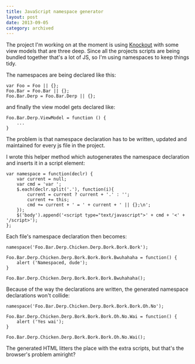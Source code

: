 ```yaml
---
title: JavaScript namespace generator
layout: post
date: 2013-09-05
category: archived
---
```


The project I'm working on at the moment is using [Knockout](https://knockoutjs.com/) with some view models that are three deep. Since all the projects scripts are being bundled together that's a lot of JS, so I'm using namespaces to keep things tidy.

The namespaces are being declared like this:

	var Foo = Foo || {};
	Foo.Bar = Foo.Bar || {};
	Foo.Bar.Derp = Foo.Bar.Derp || {};

and finally the view model gets declared like:

	Foo.Bar.Derp.ViewModel = function () {
		...
	}

The problem is that namespace declaration has to be written, updated and maintained for every js file in the project.

I wrote this helper method which autogenerates the namespace declaration and inserts it in a script element:

	var namespace = function(declr) {
		var current = null;
		var cmd = 'var ';
		$.each(declr.split('.'), function(i){
			current = current ? current + '.' : '';
			current += this;
			cmd += current + ' = ' + current + ' || {};\n';
		});
		$('body').append('<script type="text/javascript">' + cmd + '<' + '/script>');
	};

Each file's namespace declaration then becomes:

	namespace('Foo.Bar.Derp.Chicken.Derp.Bork.Bork.Bork');

	Foo.Bar.Derp.Chicken.Derp.Bork.Bork.Bork.Bwuhahaha = function() {
		alert ('Namespaced, dude');
	}

	Foo.Bar.Derp.Chicken.Derp.Bork.Bork.Bork.Bwuhahaha();

Because of the way the declarations are written, the generated namespace declarations won't collide:

	namespace('Foo.Bar.Derp.Chicken.Derp.Bork.Bork.Bork.Oh.No');

	Foo.Bar.Derp.Chicken.Derp.Bork.Bork.Bork.Oh.No.Wai = function() {
		alert ('Yes wai');
	}

	Foo.Bar.Derp.Chicken.Derp.Bork.Bork.Bork.Oh.No.Wai();

The generated HTML litters the place with the extra scripts, but that's the browser's problem amiright?

